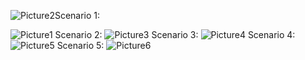 
![Picture2](https://github.com/user-attachments/assets/12fad422-17ae-43c0-b3b5-30caee9e7eab)Scenario 1:

![Picture1](https://github.com/user-attachments/assets/c7dd11ec-3f8b-4f3c-9d88-e39fa0bc801c)
Scenario 2:
![Picture3](https://github.com/user-attachments/assets/e9ebed6a-78fb-44df-83c5-cfaf58231d8d)
Scenario 3:
![Picture4](https://github.com/user-attachments/assets/75482fc6-f7af-4941-9dd1-3b8ee9ddbb14)
Scenario 4:
![Picture5](https://github.com/user-attachments/assets/05c01ee2-e2e8-47dd-8e25-23ced19eab20)
Scenario 5:
![Picture6](https://github.com/user-attachments/assets/96702e6e-c51f-4259-b536-b1e3c56153d2)
